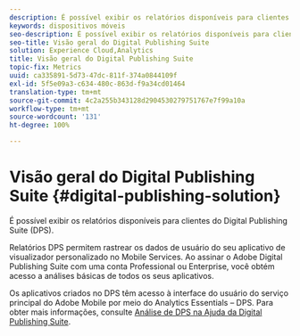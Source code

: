 ```yaml
---
description: É possível exibir os relatórios disponíveis para clientes do Digital Publishing Suite (DPS).
keywords: dispositivos móveis
seo-description: É possível exibir os relatórios disponíveis para clientes do Digital Publishing Suite (DPS).
seo-title: Visão geral do Digital Publishing Suite
solution: Experience Cloud,Analytics
title: Visão geral do Digital Publishing Suite
topic-fix: Metrics
uuid: ca335891-5d73-47dc-811f-374a0844109f
exl-id: 5f5e09a3-c634-480c-863d-f9a34cd01464
translation-type: tm+mt
source-git-commit: 4c2a255b343128d2904530279751767e7f99a10a
workflow-type: tm+mt
source-wordcount: '131'
ht-degree: 100%

---
```


# Visão geral do Digital Publishing Suite {#digital-publishing-solution}

É possível exibir os relatórios disponíveis para clientes do Digital Publishing Suite (DPS).

Relatórios DPS permitem rastrear os dados de usuário do seu aplicativo de visualizador personalizado no Mobile Services. Ao assinar o Adobe Digital Publishing Suite com uma conta Professional ou Enterprise, você obtém acesso a análises básicas de todos os seus aplicativos.

Os aplicativos criados no DPS têm acesso à interface do usuário do serviço principal do Adobe Mobile por meio do Analytics Essentials – DPS. Para obter mais informações, consulte [Análise de DPS na Ajuda da Digital Publishing Suite](https://helpx.adobe.com/br/digital-publishing-suite/help/omniture-analytics.html).
